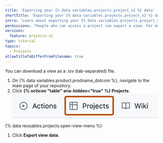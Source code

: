 ```yaml
---
title: 'Exporting your {% data variables.projects.project_v2 %} data'
shortTitle: 'Exporting your {% data variables.projects.project_v2 %} data'
intro: 'Learn about exporting your {% data variables.projects.project_v2 %} data.'
permissions: 'People who can access a project can export a view. For more information, see [AUTOTITLE](/issues/planning-and-tracking-with-projects/managing-your-project/managing-visibility-of-your-projects) and [AUTOTITLE](/issues/planning-and-tracking-with-projects/managing-your-project/managing-access-to-your-projects).'
versions:
  feature: projects-v2
type: tutorial
topics:
  - Projects
allowTitleToDifferFromFilename: true
---
```


You can download a view as a _.tsv_ (tab-separated) file.

1. On {% data variables.product.prodname_dotcom %}, navigate to the main page of your repository.
1. Click **{% octicon "table" aria-hidden="true" %} Projects**.
   ![Screenshot showing a repository's tabs. The "Projects" tab is highlighted with an orange outline.](/assets/images/help/projects-v2/repo-tab.png)

{% data reusables.projects.open-view-menu %}

1. Click **Export view data**.
